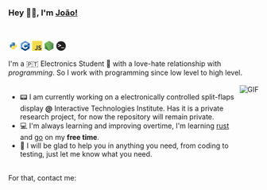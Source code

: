 ### Hey 👋🏽, I'm [João!](https://joaoofreitas.antonws.com)
</br>


<code><img height="20" src="https://raw.githubusercontent.com/github/explore/80688e429a7d4ef2fca1e82350fe8e3517d3494d/topics/python/python.png"></code>
<code><img height="20" src="https://raw.githubusercontent.com/github/explore/80688e429a7d4ef2fca1e82350fe8e3517d3494d/topics/cpp/cpp.png"></code>
<code><img height="20" src="https://raw.githubusercontent.com/github/explore/80688e429a7d4ef2fca1e82350fe8e3517d3494d/topics/javascript/javascript.png"></code>
<code><img height="20" src="https://raw.githubusercontent.com/github/explore/80688e429a7d4ef2fca1e82350fe8e3517d3494d/topics/nodejs/nodejs.png"></code>
<code><img height="20" src="https://raw.githubusercontent.com/github/explore/80688e429a7d4ef2fca1e82350fe8e3517d3494d/topics/terminal/terminal.png"></code>
</br>

I'm a 🇵🇹 Electronics Student 🤖 with a love-hate relationship with _programming_. So I work with programming since low level to high level.
</br>
</br>
<img align="right" height="185" alt="GIF" src="https://user-images.githubusercontent.com/31630346/89291774-0a338680-d653-11ea-9cbe-8ba7bc405f0a.gif"/>
- 📟 I am currently working on a electronically controlled split-flaps display __@__ Interactive Technologies Institute. Has it is a private research project, for now the repository will remain private. 
- 💻 I'm always learning and improving overtime, I'm learning [rust](https://github.com/rust-lang/rust) and [go](https://github.com/golang/go) on my __free time__. 
- 🧪 I will be glad to help you in anything you need, from coding to testing, just let me know what you need. 

</br>
For that, contact me: 

